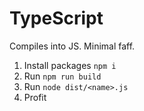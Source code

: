 # TypeScript

Compiles into JS. Minimal faff.

1. Install packages `npm i`
2. Run `npm run build`
3. Run `node dist/<name>.js`
4. Profit